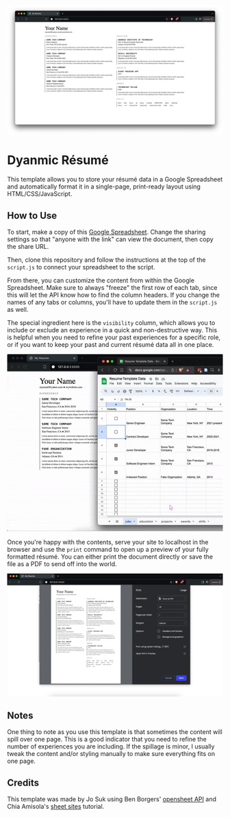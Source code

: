 ![screenshot of a the formatted resume in a web browser](/screengrabs/screenshot_0.png "resume preview")

# Dyanmic Résumé

This template allows you to store your résumé data in a Google Spreadsheet and automatically format it in a single-page, print-ready layout using HTML/CSS/JavaScript.

## How to Use

To start, make a copy of this [Google Spreadsheet](https://docs.google.com/spreadsheets/d/194UPVhMNitO4epJYmN_z_FSntCDGL1B8KbSqph9X1ig/edit?usp=sharing). Change the sharing settings so that "anyone with the link" can view the document, then copy the share URL.

Then, clone this repository and follow the instructions at the top of the `script.js` to connect your spreadsheet to the script.

From there, you can customize the content from within the Google Spreadsheet. Make sure to always "freeze" the first row of each tab, since this will let the API know how to find the column headers. If you change the names of any tabs or columns, you'll have to update them in the `script.js` as well.

The special ingredient here is the `visibility` column, which allows you to include or exclude an experience in a quick and non-destructive way. This is helpful when you need to refine your past experiences for a specific role, or if you want to keep your past and current résumé data all in one place.

![a user checks two unchecked 'visibility' boxes on the spreadsheet, then refreshes the locally-hosted web page to watch it add the new rows in live ttime](/screengrabs/screenrec.gif "resume updating in live time")

Once you're happy with the contents, serve your site to localhost in the browser and use the `print` command to open up a preview of your fully formatted résumé. You can either print the document directly or save the file as a PDF to send off into the world.

![a print preview of the resume, perfectly formatted for a standard A4 sheet](/screengrabs/screenshot_1.png "print preview")

## Notes

One thing to note as you use this template is that sometimes the content will spill over one page. This is a good indicator that you need to refine the number of experiences you are including. If the spillage is minor, I usually tweak the content and/or styling manually to make sure everything fits on one page.

## Credits

This template was made by Jo Suk using Ben Borgers' [opensheet API](https://github.com/benborgers/opensheet#readme) and Chia Amisola's [sheet sites](https://ambient.institute/i/sheets/) tutorial.
